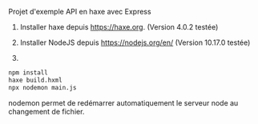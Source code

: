 Projet d'exemple API en haxe avec Express

1. Installer haxe depuis https://haxe.org. (Version 4.0.2 testée)
2. Installer NodeJS depuis https://nodejs.org/en/ (Version 10.17.0 testée)

3.
```sh
npm install
haxe build.hxml
npx nodemon main.js
```

nodemon permet de redémarrer automatiquement le serveur node au changement de fichier.